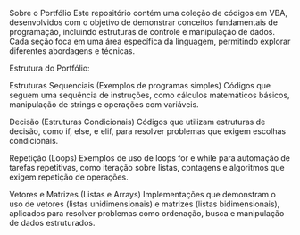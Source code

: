 Sobre o Portfólio Este repositório contém uma coleção de códigos em VBA, desenvolvidos com o objetivo de demonstrar conceitos fundamentais de programação, incluindo estruturas de controle e manipulação de dados. Cada seção foca em uma área específica da linguagem, permitindo explorar diferentes abordagens e técnicas.

Estrutura do Portfólio:

Estruturas Sequenciais (Exemplos de programas simples) Códigos que seguem uma sequência de instruções, como cálculos matemáticos básicos, manipulação de strings e operações com variáveis.

Decisão (Estruturas Condicionais) Códigos que utilizam estruturas de decisão, como if, else, e elif, para resolver problemas que exigem escolhas condicionais.

Repetição (Loops) Exemplos de uso de loops for e while para automação de tarefas repetitivas, como iteração sobre listas, contagens e algoritmos que exigem repetição de operações.

Vetores e Matrizes (Listas e Arrays) Implementações que demonstram o uso de vetores (listas unidimensionais) e matrizes (listas bidimensionais), aplicados para resolver problemas como ordenação, busca e manipulação de dados estruturados.
